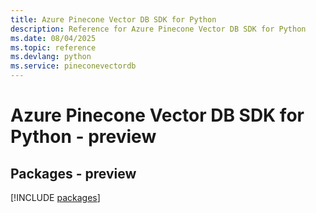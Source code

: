 ```yaml
---
title: Azure Pinecone Vector DB SDK for Python
description: Reference for Azure Pinecone Vector DB SDK for Python
ms.date: 08/04/2025
ms.topic: reference
ms.devlang: python
ms.service: pineconevectordb
---
```

# Azure Pinecone Vector DB SDK for Python - preview
## Packages - preview
[!INCLUDE [packages](pinecone-vector-db-index.md)]